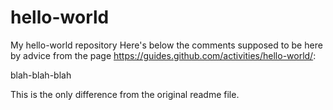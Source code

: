 # hello-world
My hello-world repository
Here's below the comments supposed to be here by advice from the page https://guides.github.com/activities/hello-world/:

blah-blah-blah

This is the only difference from the original readme file.
